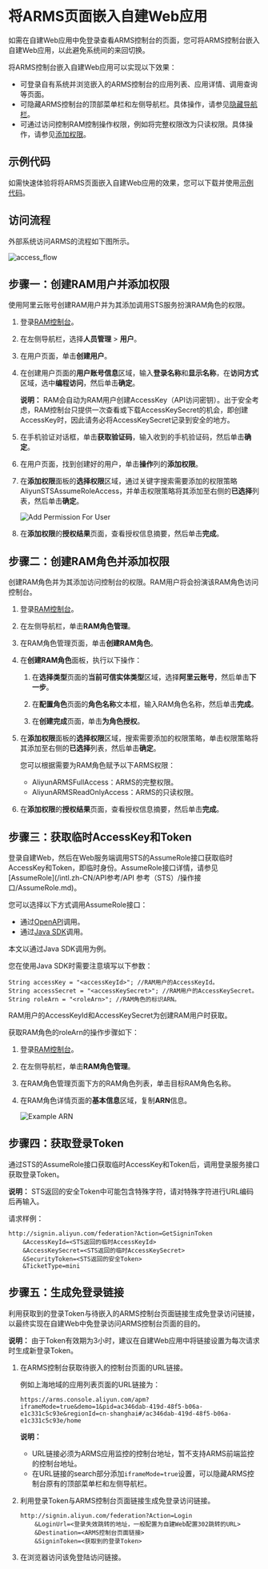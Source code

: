 # 将ARMS页面嵌入自建Web应用

如需在自建Web应用中免登录查看ARMS控制台的页面，您可将ARMS控制台嵌入自建Web应用，以此避免系统间的来回切换。

将ARMS控制台嵌入自建Web应用可以实现以下效果：

-   可登录自有系统并浏览嵌入的ARMS控制台的应用列表、应用详情、调用查询等页面。
-   可隐藏ARMS控制台的顶部菜单栏和左侧导航栏。具体操作，请参见[隐藏导航栏](#step_ejt_0s8_cjt)。
-   可通过访问控制RAM控制操作权限，例如将完整权限改为只读权限。具体操作，请参见[添加权限](#section_qcc_ejh_ix5)。

## 示例代码

如需快速体验将将ARMS页面嵌入自建Web应用的效果，您可以下载并使用[示例代码](https://aliware-images.oss-cn-hangzhou.aliyuncs.com/demo/ARMS/embedPage.zip)。

## 访问流程

外部系统访问ARMS的流程如下图所示。

![access_flow](https://static-aliyun-doc.oss-accelerate.aliyuncs.com/assets/img/zh-CN/0012768951/p54445.png)

## 步骤一：创建RAM用户并添加权限

使用阿里云账号创建RAM用户并为其添加调用STS服务扮演RAM角色的权限。

1.  登录[RAM控制台](http://ram.console.aliyun.com)。

2.  在左侧导航栏，选择**人员管理** \> **用户**。

3.  在用户页面，单击**创建用户**。

4.  在创建用户页面的**用户账号信息**区域，输入**登录名称**和**显示名称**，在**访问方式**区域，选中**编程访问**，然后单击**确定**。

    **说明：** RAM会自动为RAM用户创建AccessKey（API访问密钥）。出于安全考虑，RAM控制台只提供一次查看或下载AccessKeySecret的机会，即创建AccessKey时，因此请务必将AccessKeySecret记录到安全的地方。

5.  在手机验证对话框，单击**获取验证码**，输入收到的手机验证码，然后单击**确定**。

6.  在用户页面，找到创建好的用户，单击**操作**列的**添加权限**。

7.  在**添加权限**面板的**选择权限**区域，通过关键字搜索需要添加的权限策略AliyunSTSAssumeRoleAccess，并单击权限策略将其添加至右侧的**已选择**列表，然后单击**确定**。

    ![Add Permission For User](https://static-aliyun-doc.oss-accelerate.aliyuncs.com/assets/img/zh-CN/0012768951/p54441.png)

8.  在**添加权限**的**授权结果**页面，查看授权信息摘要，然后单击**完成**。


## 步骤二：创建RAM角色并添加权限

创建RAM角色并为其添加访问控制台的权限。RAM用户将会扮演该RAM角色访问控制台。

1.  登录[RAM控制台](http://ram.console.aliyun.com)。

2.  在左侧导航栏，单击**RAM角色管理**。

3.  在RAM角色管理页面，单击**创建RAM角色**。

4.  在**创建RAM角色**面板，执行以下操作：

    1.  在**选择类型**页面的**当前可信实体类型**区域，选择**阿里云账号**，然后单击**下一步**。

    2.  在**配置角色**页面的**角色名称**文本框，输入RAM角色名称，然后单击**完成**。

    3.  在**创建完成**页面，单击**为角色授权**。

5.  在**添加权限**面板的**选择权限**区域，搜索需要添加的权限策略，单击权限策略将其添加至右侧的**已选择**列表，然后单击**确定**。

    您可以根据需要为RAM角色赋予以下ARMS权限：

    -   AliyunARMSFullAccess：ARMS的完整权限。
    -   AliyunARMSReadOnlyAccess：ARMS的只读权限。
6.  在**添加权限**的**授权结果**页面，查看授权信息摘要，然后单击**完成**。


## 步骤三：获取临时AccessKey和Token

登录自建Web，然后在Web服务端调用STS的AssumeRole接口获取临时AccessKey和Token，即临时身份。AssumeRole接口详情，请参见[AssumeRole](/intl.zh-CN/API参考/API 参考（STS）/操作接口/AssumeRole.md)。

您可以选择以下方式调用AssumeRole接口：

-   通过[OpenAPI](https://api.aliyun.com/#/?product=Sts&api=AssumeRole)调用。
-   通过[Java SDK](/intl.zh-CN/SDK参考/SDK参考（RAM）/Java示例.md)调用。

本文以通过Java SDK调用为例。

您在使用Java SDK时需要注意填写以下参数：

```
String accessKey = "<accessKeyId>"; //RAM用户的AccessKeyId。
String accessSecret = "<accessKeySecret>"; //RAM用户的AccessKeySecret。
String roleArn = "<roleArn>"; //RAM角色的标识ARN。
```

RAM用户的AccessKeyId和AccessKeySecret为创建RAM用户时获取。

获取RAM角色的roleArn的操作步骤如下：

1.  登录[RAM控制台](http://ram.console.aliyun.com)。

2.  在左侧导航栏，单击**RAM角色管理**。

3.  在RAM角色管理页面下方的RAM角色列表，单击目标RAM角色名称。

4.  在RAM角色详情页面的**基本信息**区域，复制**ARN**信息。

    ![Example ARN](https://static-aliyun-doc.oss-accelerate.aliyuncs.com/assets/img/zh-CN/0012768951/p54443.png)


## 步骤四：获取登录Token

通过STS的AssumeRole接口获取临时AccessKey和Token后，调用登录服务接口获取登录Token。

**说明：** STS返回的安全Token中可能包含特殊字符，请对特殊字符进行URL编码后再输入。

请求样例：

```
http://signin.aliyun.com/federation?Action=GetSigninToken
    &AccessKeyId=<STS返回的临时AccessKeyId>
    &AccessKeySecret=<STS返回的临时AccessKeySecret>
    &SecurityToken=<STS返回的安全Token>
    &TicketType=mini
```

## 步骤五：生成免登录链接

利用获取到的登录Token与待嵌入的ARMS控制台页面链接生成免登录访问链接，以最终实现在自建Web中免登录访问ARMS控制台页面的目的。

**说明：** 由于Token有效期为3小时，建议在自建Web应用中将链接设置为每次请求时生成新登录Token。

1.  在ARMS控制台获取待嵌入的控制台页面的URL链接。

    例如上海地域的应用列表页面的URL链接为：

    ```
    https://arms.console.aliyun.com/apm?iframeMode=true&demo=1&pid=ac346dab-419d-48f5-b06a-e1c331c5c93e&regionId=cn-shanghai#/ac346dab-419d-48f5-b06a-e1c331c5c93e/home
    ```

    **说明：**

    -   URL链接必须为ARMS应用监控的控制台地址，暂不支持ARMS前端监控的控制台地址。
    -   在URL链接的search部分添加`iframeMode=true`设置，可以隐藏ARMS控制台原有的顶部菜单栏和左侧导航栏。
2.  利用登录Token与ARMS控制台页面链接生成免登录访问链接。

    ```
    http://signin.aliyun.com/federation?Action=Login
        &LoginUrl=<登录失效跳转的地址，一般配置为自建Web配置302跳转的URL>
        &Destination=<ARMS控制台页面链接>
        &SigninToken=<获取到的登录Token>
    ```

3.  在浏览器访问该免登陆访问链接。


